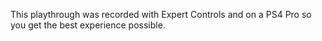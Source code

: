 This playthrough was recorded with Expert Controls and on a PS4 Pro so you get the best experience possible.
